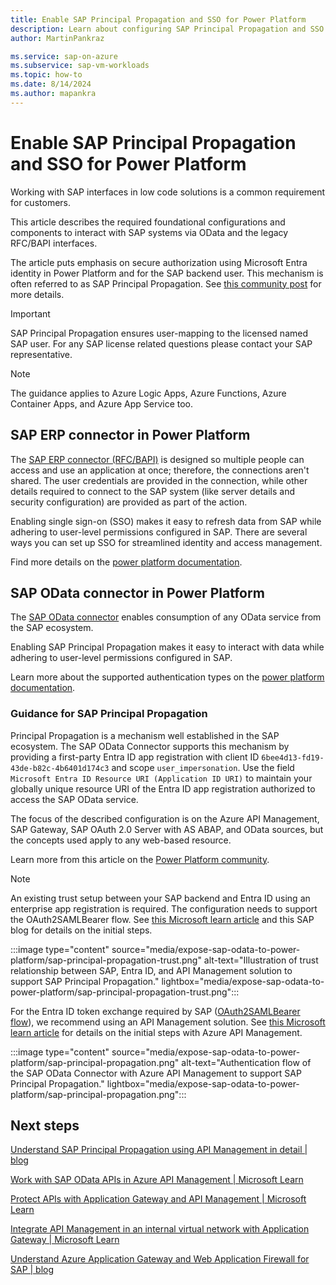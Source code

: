 ```yaml
---
title: Enable SAP Principal Propagation and SSO for Power Platform
description: Learn about configuring SAP Principal Propagation and SSO in Power Platform
author: MartinPankraz

ms.service: sap-on-azure
ms.subservice: sap-vm-workloads
ms.topic: how-to
ms.date: 8/14/2024
ms.author: mapankra
---
```

# Enable SAP Principal Propagation and SSO for Power Platform 

Working with SAP interfaces in low code solutions is a common requirement for customers.

This article describes the required foundational configurations and components to interact with SAP systems via OData and the legacy RFC/BAPI interfaces.

The article puts emphasis on secure authorization using Microsoft Entra identity in Power Platform and for the SAP backend user. This mechanism is often referred to as SAP Principal Propagation. See [this community post](https://community.powerplatform.com/blogs/post/?postid=c6a609ab-3556-ef11-a317-6045bda95bf0) for more details.

> [!IMPORTANT]
> SAP Principal Propagation ensures user-mapping to the licensed named SAP user. For any SAP license related questions please contact your SAP representative.

> [!NOTE]
> The guidance applies to Azure Logic Apps, Azure Functions, Azure Container Apps, and Azure App Service too.

## SAP ERP connector in Power Platform

The [SAP ERP connector (RFC/BAPI)](/connectors/saperp/) is designed so multiple people can access and use an application at once; therefore, the connections aren't shared. The user credentials are provided in the connection, while other details required to connect to the SAP system (like server details and security configuration) are provided as part of the action.

Enabling single sign-on (SSO) makes it easy to refresh data from SAP while adhering to user-level permissions configured in SAP. There are several ways you can set up SSO for streamlined identity and access management.

Find more details on the [power platform documentation](/power-platform/enterprise-templates/finance/sap-procurement/administer/configure-authentication).

## SAP OData connector in Power Platform

The [SAP OData connector](/connectors/sapodata/) enables consumption of any OData service from the SAP ecosystem.

Enabling SAP Principal Propagation makes it easy to interact with data while adhering to user-level permissions configured in SAP.

Learn more about the supported authentication types on the [power platform documentation](/connectors/sapodata/).

### Guidance for SAP Principal Propagation

Principal Propagation is a mechanism well established in the SAP ecosystem. The SAP OData Connector supports this mechanism by providing a first-party Entra ID app registration with client ID `6bee4d13-fd19-43de-b82c-4b6401d174c3` and scope `user_impersonation`. Use the field `Microsoft Entra ID Resource URI (Application ID URI)` to maintain your globally unique resource URI of the Entra ID app registration authorized to access the SAP OData service.

The focus of the described configuration is on the Azure API Management, SAP Gateway, SAP OAuth 2.0 Server with AS ABAP, and OData sources, but the concepts used apply to any web-based resource.

Learn more from this article on the [Power Platform community](https://community.powerplatform.com/blogs/post/?postid=c6a609ab-3556-ef11-a317-6045bda95bf0).

> [!NOTE]
> An existing trust setup between your SAP backend and Entra ID using an enterprise app registration is required. The configuration needs to support the OAuth2SAMLBearer flow. See [this Microsoft learn article](/entra/identity/saas-apps/sap-netweaver-tutorial) and this SAP blog for details on the initial steps.
>
> :::image type="content" source="media/expose-sap-odata-to-power-platform/sap-principal-propagation-trust.png" alt-text="Illustration of trust relationship between SAP, Entra ID, and API Management solution to support SAP Principal Propagation." lightbox="media/expose-sap-odata-to-power-platform/sap-principal-propagation-trust.png":::

For the Entra ID token exchange required by SAP ([OAuth2SAMLBearer flow](https://help.sap.com/doc/saphelp_nw75/7.5.5/en-US/6e/aec739afad4c5c96487c780c0bf82a/frameset.htm)), we recommend using an API Management solution. See [this Microsoft learn article](/azure/api-management/sap-api?tabs=odata#production-considerations) for details on the initial steps with Azure API Management.

:::image type="content" source="media/expose-sap-odata-to-power-platform/sap-principal-propagation.png" alt-text="Authentication flow of the SAP OData Connector with Azure API Management to support SAP Principal Propagation." lightbox="media/expose-sap-odata-to-power-platform/sap-principal-propagation.png":::

## Next steps

[Understand SAP Principal Propagation using API Management in detail | blog](https://community.powerplatform.com/blogs/post/?postid=c6a609ab-3556-ef11-a317-6045bda95bf0)

[Work with SAP OData APIs in Azure API Management | Microsoft Learn](../../api-management/sap-api.md)

[Protect APIs with Application Gateway and API Management | Microsoft Learn](/azure/architecture/reference-architectures/apis/protect-apis)

[Integrate API Management in an internal virtual network with Application Gateway | Microsoft Learn](../../api-management/api-management-howto-integrate-internal-vnet-appgateway.md)

[Understand Azure Application Gateway and Web Application Firewall for SAP | blog](https://blogs.sap.com/2020/12/03/sap-on-azure-application-gateway-web-application-firewall-waf-v2-setup-for-internet-facing-sap-fiori-apps/)

